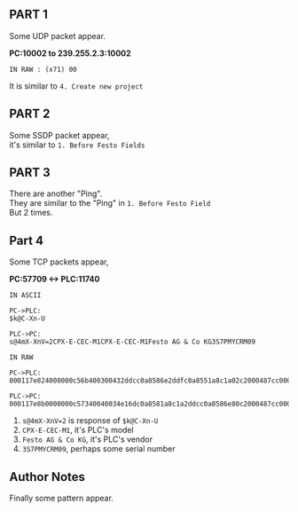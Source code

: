 ## PART 1
Some UDP packet appear.  

__PC:10002 to 239.255.2.3:10002__
```
IN RAW : (x71) 00
```

It is similar to ```4. Create new project```

## PART 2
Some SSDP packet appear,  
it's similar to ```1. Before Festo Fields```

## PART 3
There are another "Ping".  
They are similar to the "Ping" in ```1. Before Festo Field```  
But 2 times.

## Part 4
Some TCP packets appear,  

__PC:57709 <-> PLC:11740__
```
IN ASCII

PC->PLC: 
$k@C-Xn-U

PLC->PC: 
s@4mX-XnV=2CPX-E-CEC-M1CPX-E-CEC-M1Festo AG & Co KG3S7PMYCRM09

IN RAW

PC->PLC:
000117e824000000c56b400300432ddcc0a8586e2ddfc0a8551a8c1a02c2000487cc0000

PLC->PC:
000117e8b0000000c57340040034e16dc0a8581a8c1a2ddcc0a8586e80c2000487cc00001000010000000c000c00110006100000569c3d10320c0503000000000b00010000000000000000004300500058002d0045002d004300450043002d004d00310000004300500058002d0045002d004300450043002d004d003100000046006500730074006f0020004100470020002600200043006f002e0020004b0047000000335337504d5943524d303900
```
1. ```s@4mX-XnV=2``` is response of ```$k@C-Xn-U```
2. ```CPX-E-CEC-M1```, it's PLC's model
3. ```Festo AG & Co KG```, it's PLC's vendor
4. ```3S7PMYCRM09```, perhaps some serial number

## Author Notes
Finally some pattern appear.  
